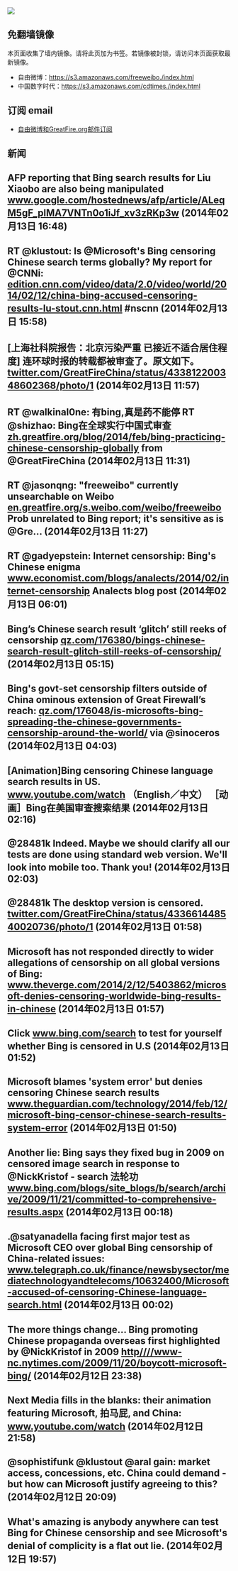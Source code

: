<img src="logos.png" />

## 免翻墙镜像
本页面收集了墙内镜像。请将此页加为书签。若镜像被封锁，请访问本页面获取最新镜像。
* 自由微博：https://s3.amazonaws.com/freeweibo./index.html
* 中国数字时代：https://s3.amazonaws.com/cdtimes./index.html

## 订阅 email
* <a href="https://greatfire.us7.list-manage.com/subscribe?u=854fca58782082e0cbdf204a0&id=c78949b93c">自由微博和GreatFire.org邮件订阅</a>
		
## 新闻
AFP reporting that Bing search results for Liu Xiaobo are also being manipulated <a href="http://www.google.com/hostednews/afp/article/ALeqM5gF_plMA7VNTn0o1iJf_xv3zRKp3w?docId=effb47e0-840a-4a3f-a98c-a4667751d78f&hl=en">www.google.com/hostednews/afp/article/ALeqM5gF_plMA7VNTn0o1iJf_xv3zRKp3w</a> (2014年02月13日 16:48)
 ---
RT @klustout: Is @Microsoft's Bing censoring Chinese search terms globally? My report for @CNNi: <a href="http://edition.cnn.com/video/data/2.0/video/world/2014/02/12/china-bing-accused-censoring-results-lu-stout.cnn.html">edition.cnn.com/video/data/2.0/video/world/2014/02/12/china-bing-accused-censoring-results-lu-stout.cnn.html</a> #nscnn (2014年02月13日 15:58)
 ---
[上海社科院报告：北京污染严重 已接近不适合居住程度] 连环球时报的转载都被审查了。原文如下。 <a href="https://twitter.com/GreatFireChina/status/433812200348602368/photo/1">twitter.com/GreatFireChina/status/433812200348602368/photo/1</a> (2014年02月13日 11:57)
 ---
RT @walkinal0ne: 有bing,真是药不能停 RT @shizhao: Bing在全球实行中国式审查 <a href="https://zh.greatfire.org/blog/2014/feb/bing-practicing-chinese-censorship-globally#.Uvwd7liC47k.twitter">zh.greatfire.org/blog/2014/feb/bing-practicing-chinese-censorship-globally</a> from @GreatFireChina (2014年02月13日 11:31)
 ---
RT @jasonqng: "freeweibo" currently unsearchable on Weibo <a href="https://en.greatfire.org/s.weibo.com/weibo/freeweibo">en.greatfire.org/s.weibo.com/weibo/freeweibo</a> Prob unrelated to Bing report; it's sensitive as is  @Gre… (2014年02月13日 11:27)
 ---
RT @gadyepstein: Internet censorship: Bing's Chinese enigma <a href="http://www.economist.com/blogs/analects/2014/02/internet-censorship">www.economist.com/blogs/analects/2014/02/internet-censorship</a> Analects blog post (2014年02月13日 06:01)
 ---
Bing’s Chinese search result ‘glitch’ still reeks of censorship <a href="http://qz.com/176380/bings-chinese-search-result-glitch-still-reeks-of-censorship/">qz.com/176380/bings-chinese-search-result-glitch-still-reeks-of-censorship/</a> (2014年02月13日 05:15)
 ---
Bing's govt-set censorship filters outside of China ominous extension of Great Firewall’s reach: <a href="http://qz.com/176048/is-microsofts-bing-spreading-the-chinese-governments-censorship-around-the-world/?utm_content=bufferfc2e4&utm_medium=social&utm_source=twitter.com&utm_campaign=buffer">qz.com/176048/is-microsofts-bing-spreading-the-chinese-governments-censorship-around-the-world/</a> via @sinoceros (2014年02月13日 04:03)
 ---
[Animation]Bing censoring Chinese language search results in US.  
<a href="https://www.youtube.com/watch?v=ENM0vxlvGYQ">www.youtube.com/watch</a> （English／中文）
［动画］Bing在美国审查搜索结果 (2014年02月13日 02:16)
 ---
@28481k Indeed. Maybe we should clarify all our tests are done using standard web version. We'll look into mobile too. Thank you! (2014年02月13日 02:03)
 ---
@28481k The desktop version is censored. <a href="https://twitter.com/GreatFireChina/status/433661448540020736/photo/1">twitter.com/GreatFireChina/status/433661448540020736/photo/1</a> (2014年02月13日 01:58)
 ---
Microsoft has not responded directly to wider allegations of censorship on all global versions of Bing: <a href="http://www.theverge.com/2014/2/12/5403862/microsoft-denies-censoring-worldwide-bing-results-in-chinese?utm_content=bufferaec7a&utm_medium=social&utm_source=twitter.com&utm_campaign=buffer">www.theverge.com/2014/2/12/5403862/microsoft-denies-censoring-worldwide-bing-results-in-chinese</a> (2014年02月13日 01:57)
 ---
Click <a href="https://www.bing.com/search?q=%E8%87%AA%E7%94%B1%E9%97%A8&mkt=zh-CN">www.bing.com/search</a> to test for yourself whether Bing is censored in U.S (2014年02月13日 01:52)
 ---
Microsoft blames 'system error' but denies censoring Chinese search results <a href="http://www.theguardian.com/technology/2014/feb/12/microsoft-bing-censor-chinese-search-results-system-error#start-of-comments">www.theguardian.com/technology/2014/feb/12/microsoft-bing-censor-chinese-search-results-system-error</a> (2014年02月13日 01:50)
 ---
Another lie: Bing says they fixed bug in 2009 on censored image search in response to @NickKristof - search 法轮功 <a href="http://www.bing.com/blogs/site_blogs/b/search/archive/2009/11/21/committed-to-comprehensive-results.aspx?utm_content=bufferd372a&utm_medium=social&utm_source=twitter.com&utm_campaign=buffer">www.bing.com/blogs/site_blogs/b/search/archive/2009/11/21/committed-to-comprehensive-results.aspx</a> (2014年02月13日 00:18)
 ---
.@satyanadella facing first major test as Microsoft CEO over global Bing censorship of China-related issues: <a href="http://www.telegraph.co.uk/finance/newsbysector/mediatechnologyandtelecoms/10632400/Microsoft-accused-of-censoring-Chinese-language-search.html?utm_content=buffer52c48&utm_medium=social&utm_source=twitter.com&utm_campaign=buffer">www.telegraph.co.uk/finance/newsbysector/mediatechnologyandtelecoms/10632400/Microsoft-accused-of-censoring-Chinese-language-search.html</a> (2014年02月13日 00:02)
 ---
The more things change... Bing promoting Chinese propaganda overseas first highlighted by @NickKristof in 2009 <a href="HTTP://http:////www-nc.nytimes.com/2009/11/20/boycott-microsoft-bing/?=_php=true&_type=blogs&_php=true&_type=blogs&_php=true&_type=blogs&_php=true&_type=blogs&_php=true&_type=blogs&_php=true&_type=blogs&_php=true&_type=blogs&_r=6&">http////www-nc.nytimes.com/2009/11/20/boycott-microsoft-bing/</a> (2014年02月12日 23:38)
 ---
Next Media fills in the blanks: their animation featuring Microsoft, 拍马屁, and China:  <a href="http://www.youtube.com/watch?v=ENM0vxlvGYQ">www.youtube.com/watch</a> (2014年02月12日 21:58)
 ---
@sophistifunk @klustout @aral gain: market access, concessions, etc. China could demand - but how can Microsoft justify agreeing to this? (2014年02月12日 20:09)
 ---
What's amazing is anybody anywhere can test Bing for Chinese censorship and see Microsoft's denial of complicity is a flat out lie. (2014年02月12日 19:57)
 ---
